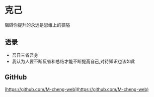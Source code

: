 # 克己
阻碍你提升的永远是思维上的狭隘

## 语录
+ 吾日三省吾身
+ 我认为人要不断反省和总结才能不断提高自己,对待知识也该如此

## GitHub
[https://github.com/M-cheng-web](https://github.com/M-cheng-web)